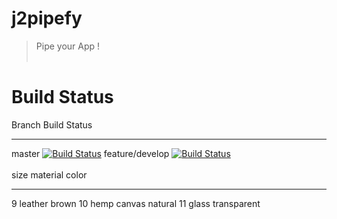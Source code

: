 # j2pipefy
> Pipe your App !
<br><br>

# Build Status
Branch          Build Status
------------    ------------
master          [![Build Status](https://travis-ci.org/ah5/j2pipefy.svg?branch=master)](https://travis-ci.org/ah5/j2pipefy)
feature/develop [![Build Status](https://travis-ci.org/ah5/j2pipefy.svg?branch=feature/develop)](https://travis-ci.org/ah5/j2pipefy)
<br><br>
size  material      color
----  ------------  ------------
9     leather       brown
10    hemp canvas   natural
11    glass         transparent
